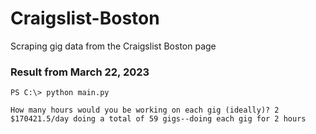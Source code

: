 # Craigslist-Boston
Scraping gig data from the Craigslist Boston page

### Result from March 22, 2023
```
PS C:\> python main.py

How many hours would you be working on each gig (ideally)? 2
$170421.5/day doing a total of 59 gigs--doing each gig for 2 hours
```
